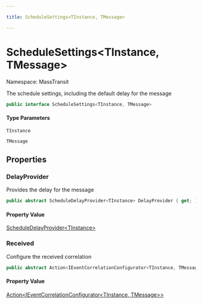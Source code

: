 ```yaml
---

title: ScheduleSettings<TInstance, TMessage>

---
```


# ScheduleSettings\<TInstance, TMessage\>

Namespace: MassTransit

The schedule settings, including the default delay for the message

```csharp
public interface ScheduleSettings<TInstance, TMessage>
```

#### Type Parameters

`TInstance`<br/>

`TMessage`<br/>

## Properties

### **DelayProvider**

Provides the delay for the message

```csharp
public abstract ScheduleDelayProvider<TInstance> DelayProvider { get; }
```

#### Property Value

[ScheduleDelayProvider\<TInstance\>](../masstransit/scheduledelayprovider-1)<br/>

### **Received**

Configure the received correlation

```csharp
public abstract Action<IEventCorrelationConfigurator<TInstance, TMessage>> Received { get; }
```

#### Property Value

[Action\<IEventCorrelationConfigurator\<TInstance, TMessage\>\>](https://learn.microsoft.com/en-us/dotnet/api/system.action-1)<br/>

